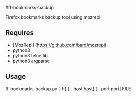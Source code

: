 #ff-bookmarks-backup

Firefox bookmarks backup tool using mozrepl

## Requires

- [MozRepl] (https://github.com/bard/mozrepl)
- python3
- python3 telnetlib
- python3 argparse

## Usage

   ff-bookmarks-backup.py [-h] [--host host] [--port port] FILE
